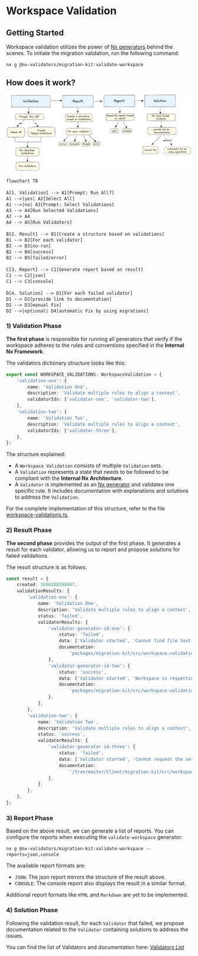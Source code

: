 # Workspace Validation

## Getting Started

Workspace validation utilizes the power of [Nx generators](https://nx.dev/core-features/plugin-features/use-code-generators) behind the scenes. To initiate the migration validation, run the following command:

```
nx g @nx-validators/migration-kit:validate-workspace
```

## How does it work?

![validation-process.png](packages/migration-kit/docs/images/validation-process.png)

```mermaid
flowchart TB

A[1. Validation] --> A1[Prompt: Run All?]
A1 -->|yes| A2[Select All]
A1 -->|no| A3[Prompt: Select Validations]
A3 --> A4[Run Selected Validations]
A2 --> A4
A4 --> A5[Run Validators]

B[2. Result] --> B1[Create a structure based on validations]
B1 --> B2[For each validator]
B2 --> B3[no-run]
B2 --> B4[success]
B2 --> B5[failed/error]

C[3. Report] --> C1[Generate report based on result]
C1 --> C2[json]
C1 --> C3[console]

D[4. Solution] --> D1[For each failed validator]
D1 --> D2[provide link to documentation]
D2 --> D3[manual Fix]
D2 -->|optional| D4[automatic Fix by using migrations]
```
### 1) Validation Phase

**The first phase** is responsible for running all generators that verify if the workspace adheres to the rules and conventions specified in the **Internal Nx Framework**.

The validators dictionary structure looks like this:

```typescript
export const WORKSPACE_VALIDATIONS: WorkspaceValidation = {
    'validation-one': {
        name: 'Validation One',
        description: 'Validate multiple rules to align a context',
        validatorIds: ['validator-one', 'validator-two'],
    },
    'validation-two': {
        name: 'Validation Two',
        description: 'Validate multiple rules to align a context',
        validatorIds: ['validator-three'],
    },
};
```

The structure explained:

-   A `Workspace Validation` consists of multiple `Validation` sets.
-   A `Validation` represents a state that needs to be followed to be compliant with the **Internal Nx Architecture**.
-   A `Validator` is implemented as an [Nx generator](https://nx.dev/core-features/plugin-features/use-code-generators) and validates one specific rule. It includes documentation with explanations and solutions to address the `Validation`.

For the complete implementation of this structure, refer to the file [workspace-validations.ts](packages/migration-kit/src/workspace-validation/validate-workspace/workspace-validations.ts).

### 2) Result Phase

**The second phase** provides the output of the first phase. It generates a result for each validator, allowing us to report and propose solutions for failed validations.

The result structure is as follows:

```typescript
const result = {
    created: 1690288298447,
    validationResults: {
        'validation-one': {
            name: 'Validation One',
            description: 'Validate multiple rules to align a context',
            status: 'failed',
            validatorResults: {
                'validator-generator-id-one': {
                    status: 'failed',
                    data: ['Validator started', 'Cannot find file test.ts', 'Validator failed'],
                    documentation:
                        'packages/migration-kit/src/workspace-validation/validators/validator-generator-id-one/README.md',
                },
                'validator-generator-id-two': {
                    status: 'success',
                    data: ['Validator started', 'Workspace is respecting the lint configurations'],
                    documentation:
                        'packages/migration-kit/src/workspace-validation/validators/validator-generator-id-two/README.md',
                },
            },
        },
        'validation-two': {
            name: 'Validation Two',
            description: 'Validate multiple rules to align a context',
            status: 'success',
            validatorResults: {
                'validator-generator-id-three': {
                    status: 'failed',
                    data: ['Validator started', 'Cannot request the server http://....', 'Validator error'],
                    documentation:
                        '/tree/master/Client/migration-kit/src/workspace-validation/validators/validator-generator-id-thee/README.md',
                },
            },
        },
    },
};
```

### 3) Report Phase

Based on the above result, we can generate a list of reports. You can configure the reports when executing the `validate-workspace` generator:

```
nx g @nx-validators/migration-kit:validate-workspace --reports=json,console
```

The available report formats are:

-   `JSON`: The json report mirrors the structure of the result above.
-   `CONSOLE`: The console report also displays the result in a similar format.

Additional report formats like `HTML` and `Markdown` are yet to be implemented.

### 4) Solution Phase

Following the validation result, for each `Validator` that failed, we propose documentation related to the `Validator` containing solutions to address the issues.

You can find the list of Validators and documentation here: [Validators List](packages/migration-kit/src/workspace-validation/validators/README.md)
